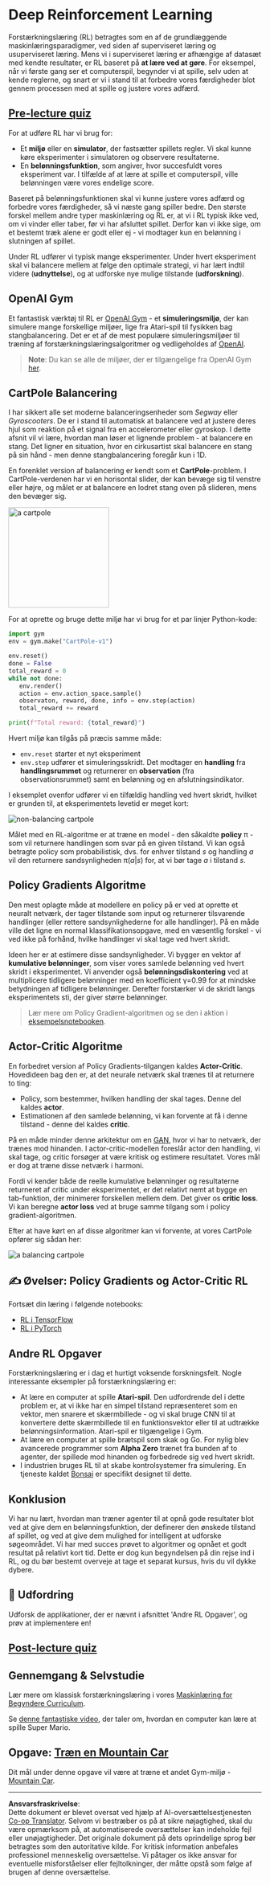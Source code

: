 <!--
CO_OP_TRANSLATOR_METADATA:
{
  "original_hash": "dbacf9b1915612981d76059678e563e5",
  "translation_date": "2025-08-28T15:06:37+00:00",
  "source_file": "lessons/6-Other/22-DeepRL/README.md",
  "language_code": "da"
}
-->
# Deep Reinforcement Learning

Forstærkningslæring (RL) betragtes som en af de grundlæggende maskinlæringsparadigmer, ved siden af superviseret læring og usuperviseret læring. Mens vi i superviseret læring er afhængige af datasæt med kendte resultater, er RL baseret på **at lære ved at gøre**. For eksempel, når vi første gang ser et computerspil, begynder vi at spille, selv uden at kende reglerne, og snart er vi i stand til at forbedre vores færdigheder blot gennem processen med at spille og justere vores adfærd.

## [Pre-lecture quiz](https://red-field-0a6ddfd03.1.azurestaticapps.net/quiz/122)

For at udføre RL har vi brug for:

* Et **miljø** eller en **simulator**, der fastsætter spillets regler. Vi skal kunne køre eksperimenter i simulatoren og observere resultaterne.
* En **belønningsfunktion**, som angiver, hvor succesfuldt vores eksperiment var. I tilfælde af at lære at spille et computerspil, ville belønningen være vores endelige score.

Baseret på belønningsfunktionen skal vi kunne justere vores adfærd og forbedre vores færdigheder, så vi næste gang spiller bedre. Den største forskel mellem andre typer maskinlæring og RL er, at vi i RL typisk ikke ved, om vi vinder eller taber, før vi har afsluttet spillet. Derfor kan vi ikke sige, om et bestemt træk alene er godt eller ej - vi modtager kun en belønning i slutningen af spillet.

Under RL udfører vi typisk mange eksperimenter. Under hvert eksperiment skal vi balancere mellem at følge den optimale strategi, vi har lært indtil videre (**udnyttelse**), og at udforske nye mulige tilstande (**udforskning**).

## OpenAI Gym

Et fantastisk værktøj til RL er [OpenAI Gym](https://gym.openai.com/) - et **simuleringsmiljø**, der kan simulere mange forskellige miljøer, lige fra Atari-spil til fysikken bag stangbalancering. Det er et af de mest populære simuleringsmiljøer til træning af forstærkningslæringsalgoritmer og vedligeholdes af [OpenAI](https://openai.com/).

> **Note**: Du kan se alle de miljøer, der er tilgængelige fra OpenAI Gym [her](https://gym.openai.com/envs/#classic_control).

## CartPole Balancering

I har sikkert alle set moderne balanceringsenheder som *Segway* eller *Gyroscooters*. De er i stand til automatisk at balancere ved at justere deres hjul som reaktion på et signal fra en accelerometer eller gyroskop. I dette afsnit vil vi lære, hvordan man løser et lignende problem - at balancere en stang. Det ligner en situation, hvor en cirkusartist skal balancere en stang på sin hånd - men denne stangbalancering foregår kun i 1D.

En forenklet version af balancering er kendt som et **CartPole**-problem. I CartPole-verdenen har vi en horisontal slider, der kan bevæge sig til venstre eller højre, og målet er at balancere en lodret stang oven på slideren, mens den bevæger sig.

<img alt="a cartpole" src="images/cartpole.png" width="200"/>

For at oprette og bruge dette miljø har vi brug for et par linjer Python-kode:

```python
import gym
env = gym.make("CartPole-v1")

env.reset()
done = False
total_reward = 0
while not done:
   env.render()
   action = env.action_space.sample()
   observaton, reward, done, info = env.step(action)
   total_reward += reward

print(f"Total reward: {total_reward}")
```

Hvert miljø kan tilgås på præcis samme måde:
* `env.reset` starter et nyt eksperiment
* `env.step` udfører et simuleringsskridt. Det modtager en **handling** fra **handlingsrummet** og returnerer en **observation** (fra observationsrummet) samt en belønning og en afslutningsindikator.

I eksemplet ovenfor udfører vi en tilfældig handling ved hvert skridt, hvilket er grunden til, at eksperimentets levetid er meget kort:

![non-balancing cartpole](../../../../../lessons/6-Other/22-DeepRL/images/cartpole-nobalance.gif)

Målet med en RL-algoritme er at træne en model - den såkaldte **policy** π - som vil returnere handlingen som svar på en given tilstand. Vi kan også betragte policy som probabilistisk, dvs. for enhver tilstand *s* og handling *a* vil den returnere sandsynligheden π(*a*|*s*) for, at vi bør tage *a* i tilstand *s*.

## Policy Gradients Algoritme

Den mest oplagte måde at modellere en policy på er ved at oprette et neuralt netværk, der tager tilstande som input og returnerer tilsvarende handlinger (eller rettere sandsynlighederne for alle handlinger). På en måde ville det ligne en normal klassifikationsopgave, med en væsentlig forskel - vi ved ikke på forhånd, hvilke handlinger vi skal tage ved hvert skridt.

Ideen her er at estimere disse sandsynligheder. Vi bygger en vektor af **kumulative belønninger**, som viser vores samlede belønning ved hvert skridt i eksperimentet. Vi anvender også **belønningsdiskontering** ved at multiplicere tidligere belønninger med en koefficient γ=0.99 for at mindske betydningen af tidligere belønninger. Derefter forstærker vi de skridt langs eksperimentets sti, der giver større belønninger.

> Lær mere om Policy Gradient-algoritmen og se den i aktion i [eksempelsnotebooken](CartPole-RL-TF.ipynb).

## Actor-Critic Algoritme

En forbedret version af Policy Gradients-tilgangen kaldes **Actor-Critic**. Hovedideen bag den er, at det neurale netværk skal trænes til at returnere to ting:

* Policy, som bestemmer, hvilken handling der skal tages. Denne del kaldes **actor**.
* Estimationen af den samlede belønning, vi kan forvente at få i denne tilstand - denne del kaldes **critic**.

På en måde minder denne arkitektur om en [GAN](../../4-ComputerVision/10-GANs/README.md), hvor vi har to netværk, der trænes mod hinanden. I actor-critic-modellen foreslår actor den handling, vi skal tage, og critic forsøger at være kritisk og estimere resultatet. Vores mål er dog at træne disse netværk i harmoni.

Fordi vi kender både de reelle kumulative belønninger og resultaterne returneret af critic under eksperimentet, er det relativt nemt at bygge en tab-funktion, der minimerer forskellen mellem dem. Det giver os **critic loss**. Vi kan beregne **actor loss** ved at bruge samme tilgang som i policy gradient-algoritmen.

Efter at have kørt en af disse algoritmer kan vi forvente, at vores CartPole opfører sig sådan her:

![a balancing cartpole](../../../../../lessons/6-Other/22-DeepRL/images/cartpole-balance.gif)

## ✍️ Øvelser: Policy Gradients og Actor-Critic RL

Fortsæt din læring i følgende notebooks:

* [RL i TensorFlow](CartPole-RL-TF.ipynb)
* [RL i PyTorch](CartPole-RL-PyTorch.ipynb)

## Andre RL Opgaver

Forstærkningslæring er i dag et hurtigt voksende forskningsfelt. Nogle interessante eksempler på forstærkningslæring er:

* At lære en computer at spille **Atari-spil**. Den udfordrende del i dette problem er, at vi ikke har en simpel tilstand repræsenteret som en vektor, men snarere et skærmbillede - og vi skal bruge CNN til at konvertere dette skærmbillede til en funktionsvektor eller til at udtrække belønningsinformation. Atari-spil er tilgængelige i Gym.
* At lære en computer at spille brætspil som skak og Go. For nylig blev avancerede programmer som **Alpha Zero** trænet fra bunden af to agenter, der spillede mod hinanden og forbedrede sig ved hvert skridt.
* I industrien bruges RL til at skabe kontrolsystemer fra simulering. En tjeneste kaldet [Bonsai](https://azure.microsoft.com/services/project-bonsai/?WT.mc_id=academic-77998-cacaste) er specifikt designet til dette.

## Konklusion

Vi har nu lært, hvordan man træner agenter til at opnå gode resultater blot ved at give dem en belønningsfunktion, der definerer den ønskede tilstand af spillet, og ved at give dem mulighed for intelligent at udforske søgeområdet. Vi har med succes prøvet to algoritmer og opnået et godt resultat på relativt kort tid. Dette er dog kun begyndelsen på din rejse ind i RL, og du bør bestemt overveje at tage et separat kursus, hvis du vil dykke dybere.

## 🚀 Udfordring

Udforsk de applikationer, der er nævnt i afsnittet 'Andre RL Opgaver', og prøv at implementere en!

## [Post-lecture quiz](https://red-field-0a6ddfd03.1.azurestaticapps.net/quiz/222)

## Gennemgang & Selvstudie

Lær mere om klassisk forstærkningslæring i vores [Maskinlæring for Begyndere Curriculum](https://github.com/microsoft/ML-For-Beginners/blob/main/8-Reinforcement/README.md).

Se [denne fantastiske video](https://www.youtube.com/watch?v=qv6UVOQ0F44), der taler om, hvordan en computer kan lære at spille Super Mario.

## Opgave: [Træn en Mountain Car](lab/README.md)

Dit mål under denne opgave vil være at træne et andet Gym-miljø - [Mountain Car](https://www.gymlibrary.ml/environments/classic_control/mountain_car/).

---

**Ansvarsfraskrivelse**:  
Dette dokument er blevet oversat ved hjælp af AI-oversættelsestjenesten [Co-op Translator](https://github.com/Azure/co-op-translator). Selvom vi bestræber os på at sikre nøjagtighed, skal du være opmærksom på, at automatiserede oversættelser kan indeholde fejl eller unøjagtigheder. Det originale dokument på dets oprindelige sprog bør betragtes som den autoritative kilde. For kritisk information anbefales professionel menneskelig oversættelse. Vi påtager os ikke ansvar for eventuelle misforståelser eller fejltolkninger, der måtte opstå som følge af brugen af denne oversættelse.